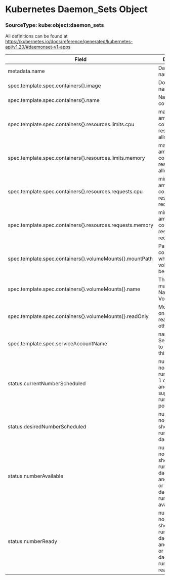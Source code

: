 # Kubernetes Daemon_Sets Object
### SourceType: kube:object:daemon_sets

All definitions can be found at https://kubernetes.io/docs/reference/generated/kubernetes-api/v1.20/#daemonset-v1-apps

Field | Description | Example
----- | ----------- | -------
metadata.name | Daemon Set name | sck-splunk-kubernetes-metrics
spec.template.spec.containers{}.image | Docker image name | docker.io/splunk/k8s-metrics:1.1.4
spec.template.spec.containers{}.name | Name of the container | splunk-fluentd-k8s-metrics	
spec.template.spec.containers{}.resources.limits.cpu | maximum amount of compute resources allowed | 200m	
spec.template.spec.containers{}.resources.limits.memory | maximum amount of compute resources allowed |	300Mi	
spec.template.spec.containers{}.resources.requests.cpu | minimum amount of compute resources required | 200m	
spec.template.spec.containers{}.resources.requests.memory | minimum amount of compute resources required |300Mi	
spec.template.spec.containers{}.volumeMounts{}.mountPath | Path within the container at which the volume should be mounted | /fluentd/etc	
spec.template.spec.containers{}.volumeMounts{}.name | This must match the Name of a Volume | conf-configmap	
spec.template.spec.containers{}.volumeMounts{}.readOnly | Mounted read-only if true, read-write otherwise | TRUE	
spec.template.spec.serviceAccountName | name of the ServiceAccount to use to run this pod | splunk-kubernetes-metrics	
status.currentNumberScheduled | number of nodes that are running at least 1 daemon pod and are supposed to run the daemon pod | 1	
status.desiredNumberScheduled | number of nodes that should be running the daemon pod | 1	
status.numberAvailable | number of nodes that should be running the daemon pod and have one or more of the daemon pod running and available | 1	
status.numberReady | number of nodes that should be running the daemon pod and have one or more of the daemon pod running and ready | 1	